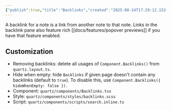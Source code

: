 ```yaml
---
{"publish":true,"title":"Backlinks","created":"2025-08-14T17:29:12.152+02:00","modified":"2025-08-14T17:29:12.152+02:00","tags":["component"],"cssclasses":""}
---
```



A backlink for a note is a link from another note to that note. Links in the backlink pane also feature rich [[docs/features/popover previews]] if you have that feature enabled.

## Customization

- Removing backlinks: delete all usages of `Component.Backlinks()` from `quartz.layout.ts`.
- Hide when empty: hide `Backlinks` if given page doesn't contain any backlinks (default to `true`). To disable this, use `Component.Backlinks({ hideWhenEmpty: false })`.
- Component: `quartz/components/Backlinks.tsx`
- Style: `quartz/components/styles/backlinks.scss`
- Script: `quartz/components/scripts/search.inline.ts`
